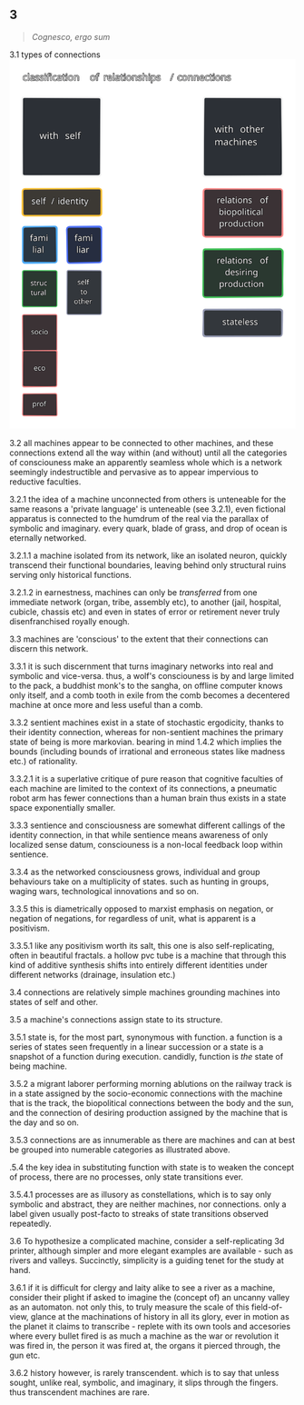 ## 3

> _Cognesco, ergo sum_

3.1 types of connections
![classification_relationships](../../../../attachments/classification_relations.svg)

3.2 all machines appear to be connected to other machines, and these connections extend all the way within (and without) until all the categories of consciouness make an apparently seamless whole which is a network seemingly indestructible and pervasive as to appear impervious to reductive faculties.

3.2.1 the idea of a machine unconnected from others is unteneable for the same reasons a 'private language' is unteneable (see 3.2.1), even fictional apparatus is connected to the humdrum of the real via the parallax of symbolic and imaginary. every quark, blade of grass, and drop of ocean is eternally networked.

3.2.1.1 a machine isolated from its network, like an isolated neuron, quickly transcend their functional boundaries, leaving behind only structural ruins serving only historical functions.

3.2.1.2 in earnestness, machines can only be _transferred_ from one immediate network (organ, tribe, assembly etc), to another (jail, hospital, cubicle, chassis etc) and even in states of error or retirement never truly disenfranchised royally enough.


3.3 machines are 'conscious' to the extent that their connections can discern this network.

3.3.1 it is such discernment that turns imaginary networks into real and symbolic and vice-versa. thus, a wolf's consciouness is by and large limited to the pack, a buddhist monk's to the sangha, on offline computer knows only itself, and a comb tooth in exile from the comb becomes a decentered machine at once more and less useful than a comb.

3.3.2 sentient machines exist in a state of stochastic ergodicity, thanks to their identity connection, whereas for non-sentient machines the primary state of being is more markovian. bearing in mind 1.4.2 which implies the bounds (including bounds of irrational and erroneous states like madness etc.) of rationality.

3.3.2.1 it is a superlative critique of pure reason that cognitive faculties of each machine are limited to the context of its connections, a pneumatic robot arm has fewer connections than a human brain thus exists in a state space exponentially smaller.

3.3.3 sentience and consciousness are somewhat different callings of the identity connection, in that while sentience means awareness of only localized sense datum, consciouness is a non-local feedback loop within sentience.

3.3.4 as the networked consciousness grows, individual and group behaviours take on a multiplicity of states. such as hunting in groups, waging wars, technological innovations and so on.

3.3.5 this is diametrically opposed to marxist emphasis on negation, or negation of negations, for regardless of unit, what is apparent is a positivism.

3.3.5.1 like any positivism worth its salt, this one is also self-replicating, often in beautiful fractals. a hollow pvc tube is a machine that through this kind of additive synthesis shifts into entirely different identities under different networks (drainage, insulation etc.)


3.4 connections are relatively simple machines grounding machines into states of self and other.


3.5 a machine's connections assign state to its structure.

3.5.1 state is, for the most part, synonymous with function. a function is a series of states seen frequently in a linear succession or a state is a snapshot of a function during execution. candidly, function is _the_ state of being machine.

3.5.2 a migrant laborer performing morning ablutions on the railway track is in a state assigned by the socio-economic connections with the machine that is the track, the biopolitical connections between the body and the sun, and the connection of desiring production assigned by the machine that is the day and so on.

3.5.3 connections are as innumerable as there are machines and can at best be grouped into numerable categories as illustrated above.

.5.4 the key idea in substituting function with state is to weaken the concept of process, there are no processes, only state transitions ever.

3.5.4.1 processes are as illusory as constellations, which is to say only symbolic and abstract, they are neither machines, nor connections. only a label given usually post-facto to streaks of state transitions observed repeatedly.


3.6 To hypothesize a complicated machine, consider a self-replicating 3d printer, although simpler and more elegant examples are available - such as rivers and valleys. Succinctly, simplicity is a guiding tenet for the study at hand.

3.6.1 if it is difficult for clergy and laity alike to see a river as a machine, consider their plight if asked to imagine the (concept of) an uncanny valley as an automaton. not only this, to truly measure the scale of this field-of-view, glance at the machinations of history in all its glory, ever in motion as the planet it claims to transcribe - replete with its own tools and accesories where every bullet fired is as much a machine as the war or revolution it was fired in, the person it was fired at, the organs it pierced through, the gun etc. 

3.6.2 history however, is rarely transcendent. which is to say that unless sought, unlike real, symbolic, and imaginary, it slips through the fingers. thus transcendent machines are rare.
